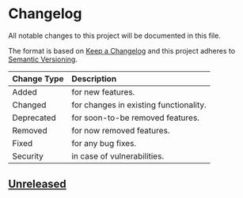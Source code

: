 # Changelog

All notable changes to this project will be documented in this file.

The format is based on [Keep a Changelog](http://keepachangelog.com/en/1.0.0/)
and this project adheres to [Semantic Versioning](http://semver.org/spec/v2.0.0.html).

| Change Type   | Description                            |
| :------------ | :------------------------------------- |
| Added         | for new features.                      |
| Changed       | for changes in existing functionality. |
| Deprecated    | for soon-to-be removed features.       |
| Removed       | for now removed features.              |
| Fixed         | for any bug fixes.                     |
| Security      | in case of vulnerabilities.            |

## [Unreleased]

[Unreleased]: https://github.com/joshuacherry/ansible-role-ntp/compare/1.0.0...HEAD
